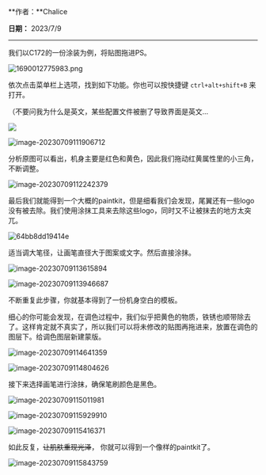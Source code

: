 **作者：**Chalice

**日期：** 2023/7/9

---

我们以C172的一份涂装为例，将贴图拖进PS。

![1690012775983.png](https://bu.dusays.com/2023/07/22/64bb8c72b6867.png)

依次点击菜单栏上选项，找到如下功能。你也可以按快捷键 `ctrl+alt+shift+B` 来打开。

（不要问我为什么是英文，某些配置文件被删了导致界面是英文...

![](https://bu.dusays.com/2023/07/22/64bb8d88c367a.png)

![image-20230709111906712](https://bu.dusays.com/2023/07/22/64bb8d95a3b2c.png)

分析原图可以看出，机身主要是红色和黄色，因此我们拖动红黄属性里的小三角，不断调整。

![image-20230709112242379](https://bu.dusays.com/2023/07/22/64bb8da052e38.png)

最后我们就能得到一个大概的paintkit，但是细看我们会发现，尾翼还有一些logo没有被去除。我们使用涂抹工具来去除这些logo，同时又不让被抹去的地方太突兀。

![64bb8dd19414e](https://bu.dusays.com/2023/07/22/64bb8dd19414e.png)

适当调大笔径，让画笔直径大于图案或文字。然后直接涂抹。

![image-20230709113615894](https://bu.dusays.com/2023/07/22/64bb944cea42a.png)

![image-20230709113946687](https://bu.dusays.com/2023/07/22/64bb8ded9512c.png)

不断重复此步骤，你就基本得到了一份机身空白的模板。

细心的你可能会发现，在调色过程中，我们似乎把黄色的物质，铁锈也顺带除去了。这样肯定就不真实了，所以我们可以将未修改的贴图再拖进来，放置在调色的图层下。给调色图层新建蒙版。

![image-20230709114641359](https://bu.dusays.com/2023/07/22/64bb8df2882fc.png)

![image-20230709114804626](https://bu.dusays.com/2023/07/22/64bb9465b9004.png)

接下来选择画笔进行涂抹，确保笔刷颜色是黑色。

![image-20230709115011981](https://bu.dusays.com/2023/07/22/64bb8dfe82e1f.png)

![image-20230709115929910](https://bu.dusays.com/2023/07/22/64bb9581eaa1b.png)

![image-20230709115416371](https://bu.dusays.com/2023/07/22/64bb8e09f3c91.png)

如此反复，~~让肌肤重现光泽~~， 你就可以得到一个像样的paintkit了。

![image-20230709115843759](https://bu.dusays.com/2023/07/22/64bbb7d061b71.png)